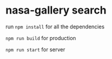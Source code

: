 # nasa-gallery search

run `npm install` for all the dependencies

`npm run build` for production

`npm run start` for server
